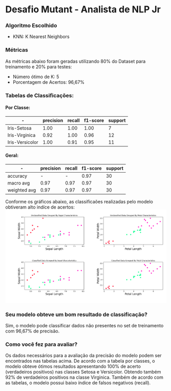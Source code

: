 # Desafio Mutant - Analista de NLP Jr

### Algoritmo Escolhido
- KNN: K Nearest Neighbors

### Métricas
As métricas abaixo foram geradas utilizando 80% do Dataset para treinamento e 20% para testes:

- Número ótimo de K: 5
- Porcentagem de Acertos: 96,67%
### Tabelas de Classificações:
#### Por Classe:
| - |  precision  |  recall | f1-score |  support |
| ------ | ------ | ------ | ----- | ----- |
| Iris-Setosa | 1.00 | 1.00 | 1.00 | 7 |
| Iris-Virginica | 0.92 | 1.00 | 0.96 | 12 |
| Iris-Versicolor | 1.00 | 0.91 | 0.95 | 11 |
#### Geral:
| - |  precision  |  recall | f1-score |  support |
| ------ | ------ | ------ | ----- | ----- |
| accuracy | - | - | 0.97 | 30 |
| macro avg | 0.97 | 0.97 | 0.97 | 30 |
| weighted avg | 0.97 | 0.97 |0.97 | 30 |

Conforme os gráficos abaixo, as classificaões realizadas pelo modelo obtiveram alto indíce de acertos:
![Iris Datasets](https://github.com/mauUsatai/Mutant-NLP-Test/blob/master/iris_classification.png)

### Seu modelo obteve um bom resultado de classificação?
Sim, o modelo pode classificar dados não presentes no set de treinamento com 96,67% de precisão.

### Como você fez para avaliar?
Os dados necessários para a avaliação da precisão do modelo podem ser encontrados nas tabelas acima. De acordo com a tabela por classes, o modelo obteve ótimos resultados apresentando 100% de acerto (verdadeiros positivos) nas classes Setosa e Versicolor. Obtendo também 92% de verdadeiros positivos na classe Virginica. Também de acordo com as tabelas, o modelo possui baixo índice de falsos negativos (recall).
